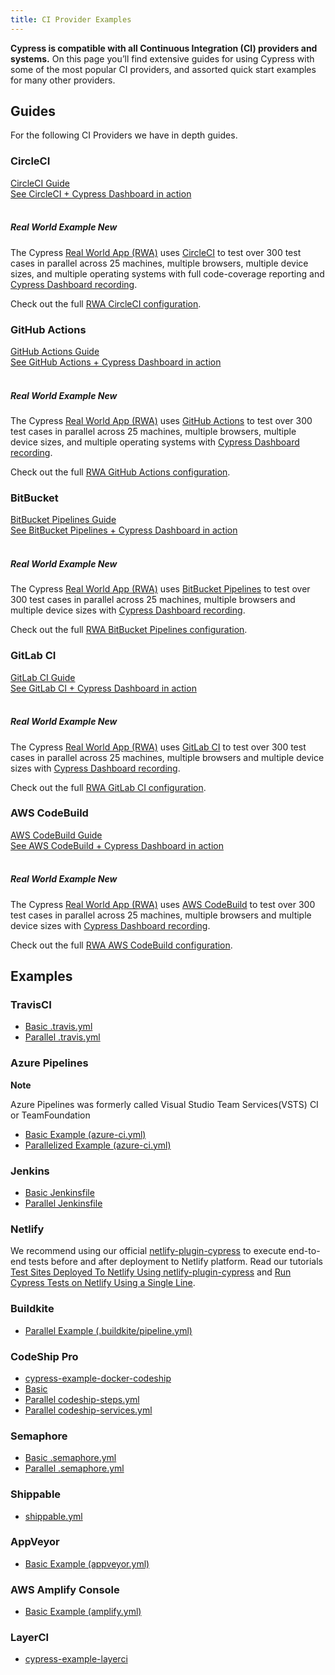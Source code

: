 ```yaml
---
title: CI Provider Examples
---
```


<Alert type="success">

<b>Cypress is compatible with all Continuous Integration (CI) providers and
systems.</b> On this page you’ll find extensive guides for using Cypress with
some of the most popular CI providers, and assorted quick start examples for
many other providers.

</Alert>

## Guides

For the following CI Providers we have in depth guides.

### CircleCI

<Icon name="book" color="gray"></Icon> [CircleCI Guide](circleci) <br />
<Icon name="external-link-alt" color="gray"></Icon>
[See CircleCI + Cypress Dashboard in action](https://dashboard.cypress.io/projects/7s5okt)
<br /> <br />

<Alert type="info">

##### <Icon name="graduation-cap"></Icon> Real World Example <Badge type="success">New</Badge>

The Cypress
[Real World App (RWA)](https://github.com/cypress-io/cypress-realworld-app) uses
[CircleCI](https://circleci.com) to test over 300 test cases in parallel across
25 machines, multiple browsers, multiple device sizes, and multiple operating
systems with full code-coverage reporting and
[Cypress Dashboard recording](https://dashboard.cypress.io/projects/7s5okt).

Check out the full <Icon name="github"></Icon>
[RWA CircleCI configuration](https://github.com/cypress-io/cypress-realworld-app/blob/develop/.circleci/config.yml).

</Alert>

### GitHub Actions

<Icon name="book" color="gray"></Icon> [GitHub Actions Guide](github-actions)
<br /> <Icon name="external-link-alt" color="gray"></Icon>
[See GitHub Actions + Cypress Dashboard in action](https://dashboard.cypress.io/projects/tpys4j)
<br /> <br />

<Alert type="info">

##### <Icon name="graduation-cap"></Icon> Real World Example <Badge type="success">New</Badge>

The Cypress
[Real World App (RWA)](https://github.com/cypress-io/cypress-realworld-app) uses
[GitHub Actions](https://github.com) to test over 300 test cases in parallel
across 25 machines, multiple browsers, multiple device sizes, and multiple
operating systems with
[Cypress Dashboard recording](https://dashboard.cypress.io/projects/tpys4j).

Check out the full <Icon name="github"></Icon>
[RWA GitHub Actions configuration](https://github.com/cypress-io/cypress-realworld-app/blob/develop/.github/workflows/main.yml).

</Alert>

### BitBucket

<Icon name="book" color="gray"></Icon>
[BitBucket Pipelines Guide](bitbucket-pipelines) <br />
<Icon name="external-link-alt" color="gray"></Icon>
[See BitBucket Pipelines + Cypress Dashboard in action](https://dashboard.cypress.io/projects/q1ovwz)
<br /> <br />

<Alert type="info">

##### <Icon name="graduation-cap"></Icon> Real World Example <Badge type="success">New</Badge>

The Cypress
[Real World App (RWA)](https://github.com/cypress-io/cypress-realworld-app) uses
[BitBucket Pipelines](https://bitbucket.org/product/features/pipelines) to test
over 300 test cases in parallel across 25 machines, multiple browsers and
multiple device sizes with
[Cypress Dashboard recording](https://dashboard.cypress.io/projects/q1ovwz).

Check out the full <Icon name="github"></Icon>
[RWA BitBucket Pipelines configuration](https://github.com/cypress-io/cypress-realworld-app/blob/develop/bitbucket-pipelines.yml).

</Alert>

### GitLab CI

<Icon name="book" color="gray"></Icon> [GitLab CI Guide](gitlab-ci) <br />
<Icon name="external-link-alt" color="gray"></Icon>
[See GitLab CI + Cypress Dashboard in action](https://dashboard.cypress.io/projects/woih1m)
<br /> <br />

<Alert type="info">

##### <Icon name="graduation-cap"></Icon> Real World Example <Badge type="success">New</Badge>

The Cypress
[Real World App (RWA)](https://github.com/cypress-io/cypress-realworld-app) uses
[GitLab CI](https://gitlab.com) to test over 300 test cases in parallel across
25 machines, multiple browsers and multiple device sizes with
[Cypress Dashboard recording](https://dashboard.cypress.io/projects/woih1m).

Check out the full <Icon name="github"></Icon>
[RWA GitLab CI configuration](https://github.com/cypress-io/cypress-realworld-app/blob/develop/gitlab-ci.yml).

</Alert>

### AWS CodeBuild

<Icon name="book" color="gray"></Icon> [AWS CodeBuild Guide](aws-codebuild)
<br /> <Icon name="external-link-alt" color="gray"></Icon>
[See AWS CodeBuild + Cypress Dashboard in action](https://dashboard.cypress.io/projects/zx15dm)
<br /> <br />

<Alert type="info">

##### <Icon name="graduation-cap"></Icon> Real World Example <Badge type="success">New</Badge>

The Cypress
[Real World App (RWA)](https://github.com/cypress-io/cypress-realworld-app) uses
[AWS CodeBuild](https://aws.amazon.com/codebuild) to test over 300 test cases in
parallel across 25 machines, multiple browsers and multiple device sizes with
[Cypress Dashboard recording](https://dashboard.cypress.io/projects/zx15dm).

Check out the full <Icon name="github"></Icon>
[RWA AWS CodeBuild configuration](https://github.com/cypress-io/cypress-realworld-app/blob/develop/buildspec.yml).

</Alert>

## Examples

### TravisCI

- [Basic .travis.yml](https://github.com/cypress-io/cypress-example-kitchensink/blob/master/basic/.travis.yml)
- [Parallel .travis.yml](https://github.com/cypress-io/cypress-example-kitchensink/blob/master/.travis.yml)

### Azure Pipelines

<Alert type="info">
<strong class="alert-header">Note</strong>

Azure Pipelines was formerly called Visual Studio Team Services(VSTS) CI or
TeamFoundation

</Alert>

- [Basic Example (azure-ci.yml)](https://github.com/cypress-io/cypress-example-kitchensink/blob/master/basic/azure-ci.yml)
- [Parallelized Example (azure-ci.yml)](https://github.com/cypress-io/cypress-example-kitchensink/blob/master/azure-ci.yml)

### Jenkins

- [Basic Jenkinsfile](https://github.com/cypress-io/cypress-example-kitchensink/blob/master/basic/Jenkinsfile)
- [Parallel Jenkinsfile](https://github.com/cypress-io/cypress-example-kitchensink/blob/master/Jenkinsfile)

### Netlify

We recommend using our official
[netlify-plugin-cypress](https://github.com/cypress-io/netlify-plugin-cypress)
to execute end-to-end tests before and after deployment to Netlify platform.
Read our tutorials
[Test Sites Deployed To Netlify Using netlify-plugin-cypress](https://glebbahmutov.com/blog/test-netlify/)
and
[Run Cypress Tests on Netlify Using a Single Line](https://cypress.io/blog/2020/03/30/run-cypress-tests-on-netlify-using-a-single-line/).

### Buildkite

- [Parallel Example (.buildkite/pipeline.yml)](https://github.com/cypress-io/cypress-example-kitchensink/blob/master/.buildkite/pipeline.yml)

### CodeShip Pro

- [cypress-example-docker-codeship](https://github.com/cypress-io/cypress-example-docker-codeship)
- [Basic](https://github.com/cypress-io/cypress-example-kitchensink/tree/master/basic/codeship-pro)
- [Parallel codeship-steps.yml](https://github.com/cypress-io/cypress-example-kitchensink/tree/master/codeship-steps.yml)
- [Parallel codeship-services.yml](https://github.com/cypress-io/cypress-example-kitchensink/tree/master/codeship-services.yml)

### Semaphore

- [Basic .semaphore.yml](https://github.com/cypress-io/cypress-example-kitchensink/blob/master/basic/.semaphore.yml)
- [Parallel .semaphore.yml](https://github.com/cypress-io/cypress-example-kitchensink/blob/master/.semaphore/semaphore.yml)

### Shippable

- [shippable.yml](https://github.com/cypress-io/cypress-example-kitchensink/blob/master/shippable.yml)

### AppVeyor

- [Basic Example (appveyor.yml)](https://github.com/cypress-io/cypress-example-kitchensink/blob/master/appveyor.yml)

### AWS Amplify Console

- [Basic Example (amplify.yml)](https://github.com/cypress-io/cypress-example-kitchensink/blob/master/amplify.yml)

### LayerCI

- [cypress-example-layerci](https://github.com/bahmutov/cypress-example-layerci)
